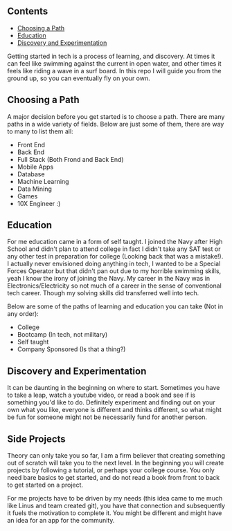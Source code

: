 ## Contents

- [Choosing a Path](#choosing-a-path)
- [Education](#education)
- [Discovery and Experimentation](#discovery-and-experimentation)

Getting started in tech is a process of learning, and discovery. At times it can feel like swimming against the current in open water, and other times it feels like riding a wave in a surf board. In this repo I will guide you from the ground up, so you can eventually fly on your own.

## Choosing a Path

A major decision before you get started is to choose a path. There are many paths in a wide variety of fields. Below are just some of them, there are way to many to list them all:

- Front End
- Back End
- Full Stack (Both Frond and Back End)
- Mobile Apps
- Database
- Machine Learning
- Data Mining
- Games
- 10X Engineer :)

## Education

For me education came in a form of self taught. I joined the Navy after High School and didn't plan to attend college in fact I didn't take any SAT test or any other test in preparation for college (Looking back that was a mistake!). I actually never envisioned doing anything in tech, I wanted to be a Special Forces Operator but that didn't pan out due to my horrible swimming skills, yeah I know the irony of joining the Navy. My career in the Navy was in Electronics/Electricity so not much of a career in the sense of conventional tech career. Though my solving skills did transferred well into tech.

Below are some of the paths of learning and education you can take (Not in any order):

- College
- Bootcamp (In tech, not military)
- Self taught
- Company Sponsored (Is that a thing?)

## Discovery and Experimentation

It can be daunting in the beginning on where to start. Sometimes you have to take a leap, watch a youtube video, or read a book and see if is something you'd like to do. Definitely experiment and finding out on your own what you like, everyone is different and thinks different, so what might be fun for someone might not be necessarily fund for another person.

## Side Projects

Theory can only take you so far, I am a firm believer that creating something out of scratch will take you to the next level. In the beginning you will create projects by following a tutorial, or perhaps your college course. You only need bare basics to get started, and do not read a book from front to back to get started on a project.

For me projects have to be driven by my needs (this idea came to me much like Linus and team created git), you have that connection and subsequently it fuels the motivation to complete it. You might be different and might have an idea for an app for the community.